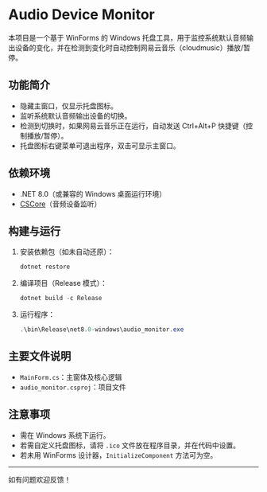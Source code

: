 # Audio Device Monitor

本项目是一个基于 WinForms 的 Windows 托盘工具，用于监控系统默认音频输出设备的变化，并在检测到变化时自动控制网易云音乐（cloudmusic）播放/暂停。

## 功能简介
- 隐藏主窗口，仅显示托盘图标。
- 监听系统默认音频输出设备的切换。
- 检测到切换时，如果网易云音乐正在运行，自动发送 Ctrl+Alt+P 快捷键（控制播放/暂停）。
- 托盘图标右键菜单可退出程序，双击可显示主窗口。

## 依赖环境
- .NET 8.0（或兼容的 Windows 桌面运行环境）
- [CSCore](https://www.nuget.org/packages/CSCore/)（音频设备监听）

## 构建与运行
1. 安装依赖包（如未自动还原）：
   ```powershell
   dotnet restore
   ```
2. 编译项目（Release 模式）：
   ```powershell
   dotnet build -c Release
   ```
3. 运行程序：
   ```powershell
   .\bin\Release\net8.0-windows\audio_monitor.exe
   ```

## 主要文件说明
- `MainForm.cs`：主窗体及核心逻辑
- `audio_monitor.csproj`：项目文件

## 注意事项
- 需在 Windows 系统下运行。
- 若需自定义托盘图标，请将 `.ico` 文件放在程序目录，并在代码中设置。
- 若未用 WinForms 设计器，`InitializeComponent` 方法可为空。

---

如有问题欢迎反馈！

<!-- dotnet nuget list source 

dotnet nuget add source https://api.nuget.org/v3/index.json -n nuget.org

dotnet add package NAudio
dotnet add package CSCore

dotnet build -c Release 
dotnet publish -c Release -r win-x64 --self-contained true -o publish 
C:\git-program\audio_monitor\publish
-->